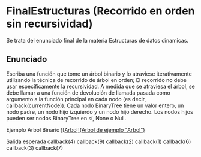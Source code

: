 # FinalEstructuras (Recorrido en orden sin recursividad)

Se trata del enunciado final de la materia Estructuras de datos dinamicas.


## Enunciado
Escriba una función que tome un árbol binario y lo atraviese iterativamente utilizando la técnica de recorrido de árbol en orden; 
El recorrido no debe usar específicamente la recursividad. 
A medida que se atraviesa el árbol, se debe llamar a una función de devolución de llamada pasada como argumento a la función principal en cada nodo (es decir, callback(currentNode)).
Cada nodo BinaryTree tiene un valor entero, un nodo padre, un nodo hijo izquierdo y un nodo hijo derecho.
Los nodos hijos pueden ser nodos BinaryTree en sí, None o Null.

Ejemplo
Arbol Binario
[![Arbol](Arbol de ejemplo "Arbol")](http://https://github.com/CrisHzz/FinalEstructuras/blob/master/Arbol%20de%20ejemplo.png "Arbol")


Salida esperada
callback(4)
callback(9)
callback(2)
callback(1)
callback(6)
callback(3)
callback(7)